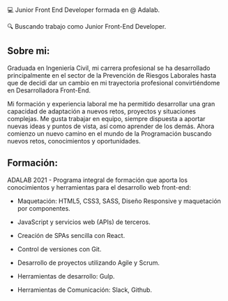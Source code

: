 💻 Junior Front End Developer formada en @ Adalab.

🔍 Buscando trabajo como Junior Front-End Developer.

## Sobre mi:

Graduada en Ingeniería Civil, mi carrera profesional se ha desarrollado principalmente en el sector de la Prevención de Riesgos Laborales hasta que de decidí dar un cambio en mi trayectoria profesional convirtiéndome en Desarrolladora Front-End.

Mi formación y experiencia laboral me ha permitido desarrollar una gran capacidad de adaptación a nuevos retos, proyectos y situaciones complejas. Me gusta trabajar en equipo, siempre dispuesta a aportar nuevas ideas y puntos de vista, así como aprender de los demás. Ahora comienzo un nuevo camino en el mundo de la Programación buscando nuevos retos,  conocimientos y oportunidades.


## Formación:

ADALAB 2021 - Programa integral de formación que aporta los conocimientos y herramientas para el desarrollo web front-end:

- Maquetación: HTML5, CSS3, SASS, Diseño Responsive y maquetación por componentes.

- JavaScript y servicios web (APIs) de terceros.

- Creación de SPAs sencilla con React.

- Control de versiones con Git.

- Desarrollo de proyectos utilizando Agile y Scrum.

- Herramientas de desarrollo: Gulp.

- Herramientas de Comunicación: Slack, Github.

